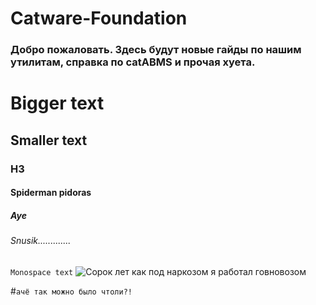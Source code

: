 # Catware-Foundation

### Добро пожаловать. Здесь будут новые гайды по нашим утилитам, справка по catABMS и прочая хуета.

# Bigger text
## Smaller text
### H3
#### Spiderman pidoras
##### Aye
###### Snusik.............

```Monospace text```
![Сорок лет как под наркозом я работал говновозом](https://sun9-62.userapi.com/impg/YOYK7_-rG0rUPYOJVilW6yhAYZTenYpsq4H2AQ/puWAzRbtrYk.jpg?size=1154x705&quality=96&sign=af4c54311df09e72595cf8cc5397a429&type=album)

#```ачё так можно было чтоли?!```
